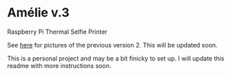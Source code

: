 # Amélie v.3

Raspberry Pi Thermal Selfie Printer

See [here](https://www.maxhaesslein.de/visual/objects/amelie/) for pictures of the previous version 2. This will be updated soon.

This is a personal project and may be a bit finicky to set up. I will update this readme with more instructions soon.
